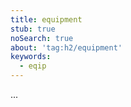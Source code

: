 ```yaml
---
title: equipment
stub: true
noSearch: true
about: 'tag:h2/equipment'
keywords:
  - eqip
---
```

...
